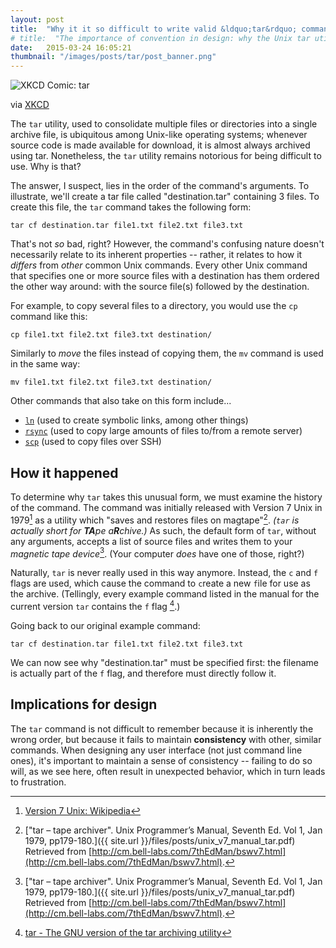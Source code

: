 ```yaml
---
layout: post
title:  "Why it it so difficult to write valid &ldquo;tar&rdquo; commands from memory?"
# title:  "The importance of convention in design: why the Unix tar utility is so  difficult to use"
date:   2015-03-24 16:05:21
thumbnail: "/images/posts/tar/post_banner.png"
---
```


![XKCD Comic: tar](http://imgs.xkcd.com/comics/tar.png)

<div class="caption">via <a href="https://xkcd.com/1168/">XKCD</a></div>

The `tar` utility, used to consolidate multiple files or directories into a single
archive file, is ubiquitous among Unix-like operating systems; whenever source
code is made available for download, it is almost always archived using tar.
Nonetheless, the `tar` utility remains notorious for being difficult to use. Why is that?

The answer, I suspect, lies in the order of the command's arguments. To illustrate, we'll create a tar file
called "destination.tar" containing 3 files. To create this file, the  `tar` command
takes the following form:

    tar cf destination.tar file1.txt file2.txt file3.txt

That's not *so* bad, right? However, the command's confusing nature doesn't necessarily
relate to its inherent properties -- rather, it relates to how it *differs* from
*other* common Unix commands. Every other Unix command that specifies
one or more source files with a destination has them ordered the other way around: with the source file(s) followed by
the destination.

For example, to copy several files to a directory, you would use the `cp` command like this:

    cp file1.txt file2.txt file3.txt destination/

Similarly to *move* the files instead of copying them, the `mv` command is used in the same way:

    mv file1.txt file2.txt file3.txt destination/

Other commands that also take on this form include...

* [`ln`](http://www.gnu.org/software/coreutils/manual/html_node/ln-invocation.html) (used to create symbolic links, among other things)
* [`rsync`](http://en.wikipedia.org/wiki/Rsync#Uses) (used to copy large amounts of files to/from a remote server)
* [`scp`](http://en.wikipedia.org/wiki/Secure_copy#SCP_program) (used to copy files over SSH)

## How it happened

To determine why `tar` takes this unusual form, we must examine the history of the command.
The command was initially released with Version 7 Unix in 1979[^unixv7] as a utility
which "saves and restores files on magtape"[^tar_original_manpage]. *(`tar` is actually short for <b>TA</b>pe a<b>R</b>chive.)* As such, the default form of `tar`, without any arguments, accepts a list of source files
and writes them to your *magnetic tape device*[^tar_original_manpage]. (Your computer *does* have one of those,
right?)

Naturally, `tar` is never really used in this way anymore. Instead, the `c` and `f` flags are used, which
cause the command to `c`reate a new `f`ile for use as the archive. (Tellingly, every example command listed
in the manual for the current version `tar` contains the `f` flag [^gnutar].)

Going back to our original example command:

    tar cf destination.tar file1.txt file2.txt file3.txt

We can now see why "destination.tar" must be specified first:
the filename is actually part of the `f` flag, and therefore must directly follow it.

## Implications for design

The `tar` command is not difficult to remember because it is inherently the wrong order, but because it fails to maintain **consistency** with other, similar commands. When designing any user interface (not just command line ones), it's important to maintain a sense of consistency -- failing to do so will, as we see here, often result in unexpected behavior, which in turn leads to frustration.

[^tar_original_manpage]: ["tar – tape archiver". Unix Programmer’s Manual, Seventh Ed. Vol 1, Jan 1979, pp179-180.]({{ site.url }}/files/posts/unix_v7_manual_tar.pdf) Retrieved from [http://cm.bell-labs.com/7thEdMan/bswv7.html](http://cm.bell-labs.com/7thEdMan/bswv7.html).
[^unixv7]: [Version 7 Unix: Wikipedia](http://en.wikipedia.org/wiki/Version_7_Unix#New_features_in_Version_7)
[^gnutar]: [tar - The GNU version of the tar archiving utility](http://linuxcommand.org/man_pages/tar1.html)
